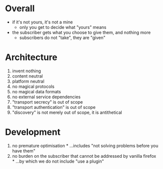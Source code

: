 # Overall #
  * if it's not yours, it's not a mine
    * only you get to decide what "yours" means
  * the subscriber gets what you choose to give them, and nothing more
    * subscribers do not "take", they are "given"

# Architecture #
  1. invent nothing
  1. content neutral
  1. platform neutral
  1. no magical protocols
  1. no magical data formats
  1. no external service dependencies
  1. "transport secrecy" is out of scope
  1. "transport authentication" is out of scope
  1. "discovery" is not merely out of scope, it is antithetical

# Development #
  1. no premature optimisation
    * ...includes "not solving problems before you have them"
  1. no burden on the subscriber that cannot be addressed by vanilla firefox
    * ...by which we do not include "use a plugin"